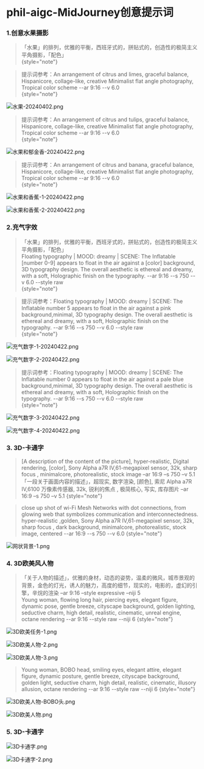 # phil-aigc-MidJourney创意提示词

### 1.创意水果摄影
> 「水果」的排列，优雅的平衡，西班牙式的，拼贴式的，创造性的极简主义平角摄影，「配色」  
> {style="note"}

> 提示词参考：An arrangement of citrus and limes, graceful balance, Hispanicore, collage-like, creative Minimalist flat angle photography, Tropical color scheme  --ar 9:16 --v 6.0  
> {style="note"}

![水果-20240402.png](水果-20240402.png)

> 提示词参考：An arrangement of citrus and tulips, graceful balance, Hispanicore, collage-like, creative Minimalist flat angle photography, Tropical color scheme  --ar 9:16 --v 6.0  
> {style="note"}

![水果和郁金香-20240422.png](水果和郁金香-20240422.png)

> 提示词参考：An arrangement of citrus and banana, graceful balance, Hispanicore, collage-like, creative Minimalist flat angle photography, Tropical color scheme  --ar 9:16 --v 6.0  
> {style="note"}

![水果和香蕉-1-20240422.png](水果和香蕉-1-20240422.png)

![水果和香蕉-2-20240422.png](水果和香蕉-2-20240422.png)

### 2.充气字效
> 「水果」的排列，优雅的平衡，西班牙式的，拼贴式的，创造性的极简主义平角摄影，「配色」  
> Floating typography | MOOD: dreamy | SCENE: The Inflatable [number 0-9] appears to float in the air against a [color] background, 3D typography design. The overall aesthetic is ethereal and dreamy, with a soft, Holographic finish on the typography. --ar 9:16 --s 750 --v 6.0 --style raw  
> {style="note"}

> 提示词参考：Floating typography | MOOD: dreamy | SCENE: The Inflatable number 5 appears to float in the air against a pink background,minimal, 3D typography design. The overall aesthetic is ethereal and dreamy, with a soft, Holographic finish on the typography. --ar 9:16 --s 750 --v 6.0 --style raw  
> {style="note"}

![充气数字-1-20240422.png](充气数字-1-20240422.png)

![充气数字-2-20240422.png](充气数字-2-20240422.png)

> 提示词参考：Floating typography | MOOD: dreamy | SCENE: The Inflatable number 0 appears to float in the air against a pale blue background,minimal, 3D typography design. The overall aesthetic is ethereal and dreamy, with a soft, Holographic finish on the typography. --ar 9:16 --s 750 --v 6.0 --style raw  
> {style="note"}

![充气数字-3-20240422.png](充气数字-3-20240422.png)

![充气数字-4-20240422.png](充气数字-4-20240422.png)

### 3. 3D-卡通字
> [A description of the content of the picture], hyper-realistic, Digital rendering, [color], Sony Alpha a7R IV,61-megapixel sensor, 32k, sharp focus , minimalcore, photorealistic, stock image –ar 16:9 –s 750 –v 5.1  
> 「一段关于画面内容的描述」，超现实, 数字渲染, [颜色], 索尼 Alpha a7R IV,6100 万像素传感器, 32k, 锐利的焦点 , 极简核心, 写实, 库存图片 –ar 16:9 –s 750 –v 5.1
> {style="note"}

> close up shot of wi-Fi Mesh Networks with dot connections, from glowing web that symbolizes communication and interconnectedness. hyper-realistic ,golden, Sony Alpha a7R IV,61-megapixel sensor, 32k, sharp focus , dark background, minimalcore, photorealistic, stock image, centered --ar 16:9 --s 750 --v 6.0
> {style="note"}

![网状背景-1.png](网状背景-1.png)

### 4. 3D欧美风人物

> 「关于人物的描述」，优雅的身材，动态的姿势，温柔的微风，城市景观的背景，金色的灯光，诱人的魅力，高度的细节，现实的，电影的，虚幻的引擎，辛烷的渲染 –ar 9:16 –style expressive –niji 5  
> Young woman, flowing long hair, piercing eyes, elegant figure, dynamic pose, gentle breeze, cityscape background, golden lighting, seductive charm, high detail, realistic, cinematic, unreal engine, octane rendering --ar 9:16 --style raw --niji 6
> {style="note"}

![3D欧美任务-1.png](3D欧美任务-1.png)

![3D欧美人物-2.png](3D欧美人物-2.png)

![3D欧美人物-3.png](3D欧美人物-3.png)


> Young woman, BOBO head, smiling eyes, elegant attire, elegant figure, dynamic posture, gentle breeze, cityscape background, golden light, seductive charm, high detail, realistic, cinematic, illusory allusion, octane rendering --ar 9:16 --style raw --niji 6
> {style="note"}

![3D欧美人物-BOBO头.png](3D欧美人物-BOBO头.png)

![3D欧美人物.png](3D欧美人物.png)

### 5. 3D-卡通字

![3D卡通字.png](3D卡通字.png)

![3D卡通字-2.png](3D卡通字-2.png)